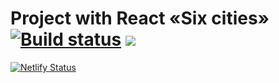 # Project with React «Six cities» [![Build status](https://travis-ci.com/deniolp/sixcities.svg?branch=master)](https://travis-ci.com/deniolp/sixcities) ![](https://github.com/deniolp/sixcities/workflows/Test/badge.svg)

[![Netlify Status](https://api.netlify.com/api/v1/badges/da20b083-019f-4b32-b3a3-2091ebf6a5c2/deploy-status)](https://sixcities.netlify.com/)

